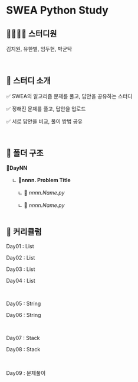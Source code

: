 # SWEA Python Study
## 👨‍👨‍👧‍👦 스터디원

김지원, 유한별, 임두현, 박균탁

<br>

## 💌 스터디 소개

✅ SWEA의 알고리즘 문제를 풀고, 답안을 공유하는 스터디

✅ 정해진 문제를 풀고, 답안을 업로드

✅ 서로 답안을 비교, 풀이 방법 공유

<br>

## 📂 폴더 구조
📂**DayNN**</br>

&nbsp;&nbsp;&nbsp;&nbsp;ㄴ 📂**nnnn. Problem Title**

&nbsp;&nbsp;&nbsp;&nbsp;&nbsp;&nbsp;&nbsp;&nbsp;ㄴ 📄 *nnnn.Name.py*</br>

&nbsp;&nbsp;&nbsp;&nbsp;&nbsp;&nbsp;&nbsp;&nbsp;ㄴ 📄 *nnnn.Name.py*</br>
<br>

## 📌 커리큘럼
Day01 : List </br>

Day02 : List </br>

Day03 : List </br>

Day04 : List </br>

<br>

Day05 : String </br>

Day06 : String </br>

<br>

Day07 : Stack </br>

Day08 : Stack </br>

<br>

Day09 : 문제풀이</br>
